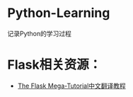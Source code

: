# Python-Learning 
记录Python的学习过程

# Flask相关资源：
- [The Flask Mega-Tutorial中文翻译教程](https://github.com/luhuisicnu/The-Flask-Mega-Tutorial-zh)
